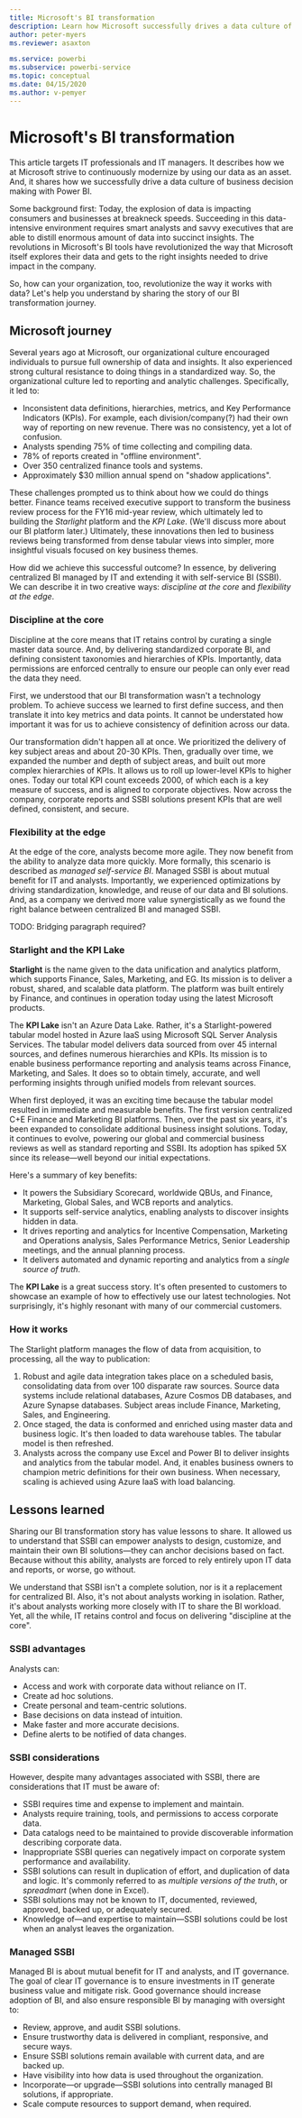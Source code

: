 ```yaml
---
title: Microsoft's BI transformation
description: Learn how Microsoft successfully drives a data culture of business decision making with Power BI.
author: peter-myers
ms.reviewer: asaxton

ms.service: powerbi
ms.subservice: powerbi-service
ms.topic: conceptual
ms.date: 04/15/2020
ms.author: v-pemyer
---
```

# Microsoft's BI transformation

This article targets IT professionals and IT managers. It describes how we at Microsoft strive to continuously modernize by using our data as an asset. And, it shares how we successfully drive a data culture of business decision making with Power BI.

Some background first: Today, the explosion of data is impacting consumers and businesses at breakneck speeds. Succeeding in this data-intensive environment requires smart analysts and savvy executives that are able to distill enormous amount of data into succinct insights. The revolutions in Microsoft's BI tools have revolutionized the way that Microsoft itself explores their data and gets to the right insights needed to drive impact in the company.

So, how can your organization, too, revolutionize the way it works with data? Let's help you understand by sharing the story of our BI transformation journey.

## Microsoft journey

Several years ago at Microsoft, our organizational culture encouraged individuals to pursue full ownership of data and insights. It also experienced strong cultural resistance to doing things in a standardized way. So, the organizational culture led to reporting and analytic challenges. Specifically, it led to:

- Inconsistent data definitions, hierarchies, metrics, and Key Performance Indicators (KPIs). For example, each division/company(?) had their own way of reporting on new revenue. There was no consistency, yet a lot of confusion.
- Analysts spending 75% of time collecting and compiling data.
- 78% of reports created in "offline environment".
- Over 350 centralized finance tools and systems.
- Approximately $30 million annual spend on "shadow applications".

These challenges prompted us to think about how we could do things better. Finance teams received executive support to transform the business review process for the FY16 mid-year review, which ultimately led to building the _Starlight_ platform and the _KPI Lake_. (We'll discuss more about our BI platform later.) Ultimately, these innovations then led to business reviews being transformed from dense tabular views into simpler, more insightful visuals focused on key business themes.

How did we achieve this successful outcome? In essence, by delivering centralized BI managed by IT and extending it with self-service BI (SSBI). We can describe it in two creative ways:  _discipline at the core_ and _flexibility at the edge_.

### Discipline at the core

Discipline at the core means that IT retains control by curating a single master data source. And, by delivering standardized corporate BI, and defining consistent taxonomies and hierarchies of KPIs. Importantly, data permissions are enforced centrally to ensure our people can only ever read the data they need.

First, we understood that our BI transformation wasn't a technology problem. To achieve success we learned to first define success, and then translate it into key metrics and data points. It cannot be understated how important it was for us to achieve consistency of definition across our data.

Our transformation didn't happen all at once. We prioritized the delivery of key subject areas and about 20-30 KPIs. Then, gradually over time, we expanded the number and depth of subject areas, and built out more complex hierarchies of KPIs. It allows us to roll up lower-level KPIs to higher ones. Today our total KPI count exceeds 2000, of which each is a key measure of success, and is aligned to corporate objectives. Now across the company, corporate reports and SSBI solutions present KPIs that are well defined, consistent, and secure.

### Flexibility at the edge

At the edge of the core, analysts become more agile. They now benefit from the ability to analyze data more quickly. More formally, this scenario is described as _managed self-service BI_. Managed SSBI is about mutual benefit for IT and analysts. Importantly, we experienced optimizations by driving standardization, knowledge, and reuse of our data and BI solutions. And, as a company we derived more value synergistically as we found the right balance between centralized BI and managed SSBI.

TODO: Bridging paragraph required?

### Starlight and the KPI Lake

**Starlight** is the name given to the data unification and analytics platform, which supports Finance, Sales, Marketing, and EG. Its  mission is to deliver a robust, shared, and scalable data platform. The platform was built entirely by Finance, and continues in operation today using the latest Microsoft products.

The **KPI Lake** isn't an Azure Data Lake. Rather, it's a Starlight-powered tabular model hosted in Azure IaaS using Microsoft SQL Server Analysis Services. The tabular model delivers data sourced from over 45 internal sources, and defines numerous hierarchies and KPIs. Its mission is to enable business performance reporting and analysis teams across Finance, Marketing, and Sales. It does so to obtain timely, accurate, and well performing insights through unified models from relevant sources.

When first deployed, it was an exciting time because the tabular model resulted in immediate and measurable benefits. The first version centralized C+E Finance and Marketing BI platforms. Then, over the past six years, it's been expanded to consolidate additional business insight solutions. Today, it continues to evolve, powering our global and commercial business reviews as well as standard reporting and SSBI. Its adoption has spiked 5X since its release—well beyond our initial expectations.

Here's a summary of key benefits:

- It powers the Subsidiary Scorecard, worldwide QBUs, and Finance, Marketing, Global Sales, and WCB reports and analytics.
- It supports self-service analytics, enabling analysts to discover insights hidden in data.
- It drives reporting and analytics for Incentive Compensation, Marketing and Operations analysis, Sales Performance Metrics, Senior Leadership meetings, and the annual planning process.
- It delivers automated and dynamic reporting and analytics from a _single source of truth_.

The **KPI Lake** is a great success story. It's often presented to customers to showcase an example of how to effectively use our latest technologies. Not surprisingly, it's highly resonant with many of our commercial customers.

### How it works

The Starlight platform manages the flow of data from acquisition, to processing, all the way to publication:

1. Robust and agile data integration takes place on a scheduled basis, consolidating data from over 100 disparate raw sources. Source data systems include relational databases, Azure Cosmos DB databases, and Azure Synapse databases. Subject areas include Finance, Marketing, Sales, and Engineering.
2. Once staged, the data is conformed and enriched using master data and business logic. It's then loaded to data warehouse tables. The tabular model is then refreshed.
3. Analysts across the company use Excel and Power BI to deliver insights and analytics from the tabular model. And, it enables business owners to champion metric definitions for their own business. When necessary, scaling is achieved using Azure IaaS with load balancing.

## Lessons learned

Sharing our BI transformation story has value lessons to share. It allowed us to understand that SSBI can empower analysts to design, customize, and maintain their own BI solutions—they can anchor decisions based on fact. Because without this ability, analysts are forced to rely entirely upon IT data and reports, or worse, go without.

We understand that SSBI isn't a complete solution, nor is it a replacement for centralized BI. Also, it's not about analysts working in isolation. Rather, it's about analysts working more closely with IT to share the BI workload. Yet, all the while, IT retains control and focus on delivering "discipline at the core".

### SSBI advantages

Analysts can:

- Access and work with corporate data without reliance on IT.
- Create ad hoc solutions.
- Create personal and team-centric solutions.
- Base decisions on data instead of intuition.
- Make faster and more accurate decisions.
- Define alerts to be notified of data changes.

### SSBI considerations

However, despite many advantages associated with SSBI, there are considerations that IT must be aware of:

- SSBI requires time and expense to implement and maintain.
- Analysts require training, tools, and permissions to access corporate data.
- Data catalogs need to be maintained to provide discoverable information describing corporate data.
- Inappropriate SSBI queries can negatively impact on corporate system performance and availability.
- SSBI solutions can result in duplication of effort, and duplication of data and logic. It's commonly referred to as _multiple versions of the truth_, or _spreadmart_ (when done in Excel).
- SSBI solutions may not be known to IT, documented, reviewed, approved, backed up, or adequately secured.
- Knowledge of—and expertise to maintain—SSBI solutions could be lost when an analyst leaves the organization.

### Managed SSBI

Managed BI is about mutual benefit for IT and analysts, and IT governance. The goal of clear IT governance is to ensure investments in IT generate business value and mitigate risk. Good governance should increase adoption of BI, and also ensure responsible BI by managing with oversight to:

- Review, approve, and audit SSBI solutions.
- Ensure trustworthy data is delivered in compliant, responsive, and secure ways.
- Ensure SSBI solutions remain available with current data, and are backed up.
- Have visibility into how data is used throughout the organization.
- Incorporate—or upgrade—SSBI solutions into centrally managed BI solutions, if appropriate.
- Scale compute resources to support demand, when required.
